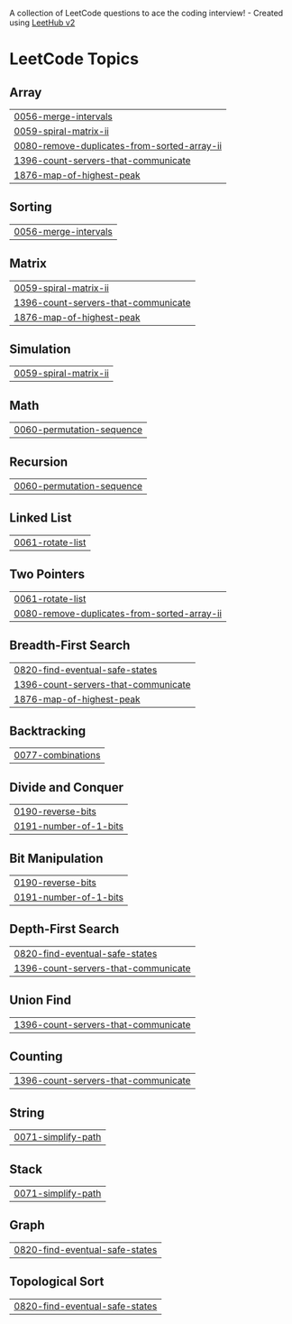 A collection of LeetCode questions to ace the coding interview! - Created using [LeetHub v2](https://github.com/arunbhardwaj/LeetHub-2.0)
<!---LeetCode Topics Start-->
# LeetCode Topics
## Array
|  |
| ------- |
| [0056-merge-intervals](https://github.com/NaeemAbdullahAkram/LeetCode-2025/tree/master/0056-merge-intervals) |
| [0059-spiral-matrix-ii](https://github.com/NaeemAbdullahAkram/LeetCode-2025/tree/master/0059-spiral-matrix-ii) |
| [0080-remove-duplicates-from-sorted-array-ii](https://github.com/NaeemAbdullahAkram/LeetCode-2025/tree/master/0080-remove-duplicates-from-sorted-array-ii) |
| [1396-count-servers-that-communicate](https://github.com/NaeemAbdullahAkram/LeetCode-2025/tree/master/1396-count-servers-that-communicate) |
| [1876-map-of-highest-peak](https://github.com/NaeemAbdullahAkram/LeetCode-2025/tree/master/1876-map-of-highest-peak) |
## Sorting
|  |
| ------- |
| [0056-merge-intervals](https://github.com/NaeemAbdullahAkram/LeetCode-2025/tree/master/0056-merge-intervals) |
## Matrix
|  |
| ------- |
| [0059-spiral-matrix-ii](https://github.com/NaeemAbdullahAkram/LeetCode-2025/tree/master/0059-spiral-matrix-ii) |
| [1396-count-servers-that-communicate](https://github.com/NaeemAbdullahAkram/LeetCode-2025/tree/master/1396-count-servers-that-communicate) |
| [1876-map-of-highest-peak](https://github.com/NaeemAbdullahAkram/LeetCode-2025/tree/master/1876-map-of-highest-peak) |
## Simulation
|  |
| ------- |
| [0059-spiral-matrix-ii](https://github.com/NaeemAbdullahAkram/LeetCode-2025/tree/master/0059-spiral-matrix-ii) |
## Math
|  |
| ------- |
| [0060-permutation-sequence](https://github.com/NaeemAbdullahAkram/LeetCode-2025/tree/master/0060-permutation-sequence) |
## Recursion
|  |
| ------- |
| [0060-permutation-sequence](https://github.com/NaeemAbdullahAkram/LeetCode-2025/tree/master/0060-permutation-sequence) |
## Linked List
|  |
| ------- |
| [0061-rotate-list](https://github.com/NaeemAbdullahAkram/LeetCode-2025/tree/master/0061-rotate-list) |
## Two Pointers
|  |
| ------- |
| [0061-rotate-list](https://github.com/NaeemAbdullahAkram/LeetCode-2025/tree/master/0061-rotate-list) |
| [0080-remove-duplicates-from-sorted-array-ii](https://github.com/NaeemAbdullahAkram/LeetCode-2025/tree/master/0080-remove-duplicates-from-sorted-array-ii) |
## Breadth-First Search
|  |
| ------- |
| [0820-find-eventual-safe-states](https://github.com/NaeemAbdullahAkram/LeetCode-2025/tree/master/0820-find-eventual-safe-states) |
| [1396-count-servers-that-communicate](https://github.com/NaeemAbdullahAkram/LeetCode-2025/tree/master/1396-count-servers-that-communicate) |
| [1876-map-of-highest-peak](https://github.com/NaeemAbdullahAkram/LeetCode-2025/tree/master/1876-map-of-highest-peak) |
## Backtracking
|  |
| ------- |
| [0077-combinations](https://github.com/NaeemAbdullahAkram/LeetCode-2025/tree/master/0077-combinations) |
## Divide and Conquer
|  |
| ------- |
| [0190-reverse-bits](https://github.com/NaeemAbdullahAkram/LeetCode-2025/tree/master/0190-reverse-bits) |
| [0191-number-of-1-bits](https://github.com/NaeemAbdullahAkram/LeetCode-2025/tree/master/0191-number-of-1-bits) |
## Bit Manipulation
|  |
| ------- |
| [0190-reverse-bits](https://github.com/NaeemAbdullahAkram/LeetCode-2025/tree/master/0190-reverse-bits) |
| [0191-number-of-1-bits](https://github.com/NaeemAbdullahAkram/LeetCode-2025/tree/master/0191-number-of-1-bits) |
## Depth-First Search
|  |
| ------- |
| [0820-find-eventual-safe-states](https://github.com/NaeemAbdullahAkram/LeetCode-2025/tree/master/0820-find-eventual-safe-states) |
| [1396-count-servers-that-communicate](https://github.com/NaeemAbdullahAkram/LeetCode-2025/tree/master/1396-count-servers-that-communicate) |
## Union Find
|  |
| ------- |
| [1396-count-servers-that-communicate](https://github.com/NaeemAbdullahAkram/LeetCode-2025/tree/master/1396-count-servers-that-communicate) |
## Counting
|  |
| ------- |
| [1396-count-servers-that-communicate](https://github.com/NaeemAbdullahAkram/LeetCode-2025/tree/master/1396-count-servers-that-communicate) |
## String
|  |
| ------- |
| [0071-simplify-path](https://github.com/NaeemAbdullahAkram/LeetCode-2025/tree/master/0071-simplify-path) |
## Stack
|  |
| ------- |
| [0071-simplify-path](https://github.com/NaeemAbdullahAkram/LeetCode-2025/tree/master/0071-simplify-path) |
## Graph
|  |
| ------- |
| [0820-find-eventual-safe-states](https://github.com/NaeemAbdullahAkram/LeetCode-2025/tree/master/0820-find-eventual-safe-states) |
## Topological Sort
|  |
| ------- |
| [0820-find-eventual-safe-states](https://github.com/NaeemAbdullahAkram/LeetCode-2025/tree/master/0820-find-eventual-safe-states) |
<!---LeetCode Topics End-->